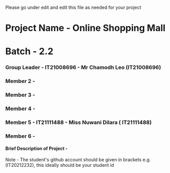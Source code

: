 Please go under edit and edit this file as needed for your project

# Project Name - Online Shopping Mall
# Batch - 2.2
### Group Leader - IT21008696 - Mr Chamodh Leo (IT21008696)
### Member 2 - 
### Member 3 - 
### Member 4 - 
### Member 5 - IT21111488 - Miss Nuwani Dilara ( IT21111488)
### Member 6 - 

#### Brief Description of Project - 

Note - The student's github account should be given in brackets e.g. (IT20212232), this ideally should be your student id 

